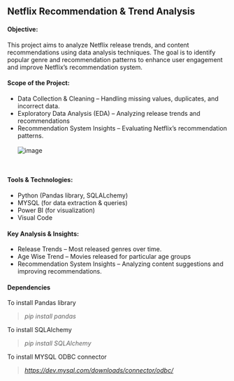 ##  Netflix Recommendation & Trend Analysis
#### Objective:
This project aims to analyze Netflix release trends, and content recommendations using data analysis techniques. The goal is to identify popular genre and recommendation patterns to enhance user engagement and improve Netflix’s recommendation system.
#### Scope of the Project:
* Data Collection & Cleaning – Handling missing values, duplicates, and incorrect data.
* Exploratory Data Analysis (EDA) – Analyzing release trends and recommendations
* Recommendation System Insights – Evaluating Netflix’s recommendation patterns.
<br><br>
 ![image](https://github.com/user-attachments/assets/5d5dc71c-f638-4627-8f95-62dc56972809)
<br>

#### Tools & Technologies:
* Python (Pandas library, SQLALchemy)
* MYSQL (for data extraction & queries)
* Power BI (for visualization)
* Visual Code
#### Key Analysis & Insights:
* Release Trends – Most released genres over time.
* Age Wise Trend – Movies released for particular age groups
* Recommendation System Insights – Analyzing content suggestions and improving recommendations.
#### Dependencies
To install Pandas library
> *pip install pandas*

To install SQLAlchemy
> *pip install SQLAlchemy*

To install MYSQL ODBC connector
> *https://dev.mysql.com/downloads/connector/odbc/*





